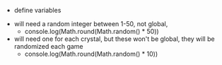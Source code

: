 - define variables
* will need a random integer between 1-50, not global, 
    * console.log(Math.round(Math.random() * 50))
* will need one for each crystal, but these won't be global, they will be randomized each game
    * console.log(Math.round(Math.random() * 10))